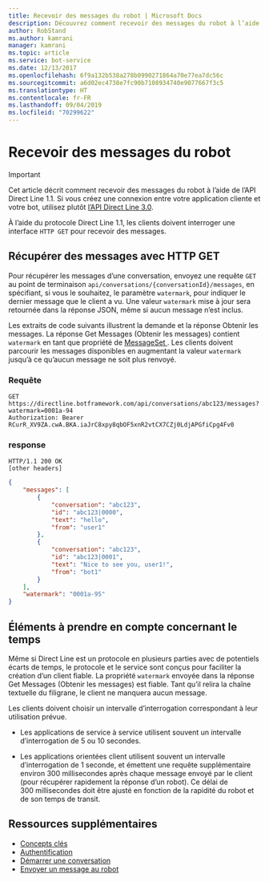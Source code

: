 ```yaml
---
title: Recevoir des messages du robot | Microsoft Docs
description: Découvrez comment recevoir des messages du robot à l’aide de l’API Direct Line v1.1.
author: RobStand
ms.author: kamrani
manager: kamrani
ms.topic: article
ms.service: bot-service
ms.date: 12/13/2017
ms.openlocfilehash: 6f9a132b538a278b0990271864a70e77ea7dc56c
ms.sourcegitcommit: a6d02ec4738e7fc90b7108934740e9077667f3c5
ms.translationtype: HT
ms.contentlocale: fr-FR
ms.lasthandoff: 09/04/2019
ms.locfileid: "70299622"
---
```

# <a name="receive-messages-from-the-bot"></a>Recevoir des messages du robot

> [!IMPORTANT]
> Cet article décrit comment recevoir des messages du robot à l’aide de l’API Direct Line 1.1. Si vous créez une connexion entre votre application cliente et votre bot, utilisez plutôt [l’API Direct Line 3.0](bot-framework-rest-direct-line-3-0-receive-activities.md).

À l’aide du protocole Direct Line 1.1, les clients doivent interroger une interface `HTTP GET` pour recevoir des messages. 

## <a name="retrieve-messages-with-http-get"></a>Récupérer des messages avec HTTP GET

Pour récupérer les messages d’une conversation, envoyez une requête `GET` au point de terminaison `api/conversations/{conversationId}/messages`, en spécifiant, si vous le souhaitez, le paramètre `watermark`, pour indiquer le dernier message que le client a vu. Une valeur `watermark` mise à jour sera retournée dans la réponse JSON, même si aucun message n’est inclus.

Les extraits de code suivants illustrent la demande et la réponse Obtenir les messages. La réponse Get Messages (Obtenir les messages) contient `watermark` en tant que propriété de [ MessageSet ](bot-framework-rest-direct-line-1-1-api-reference.md#messageset-object). Les clients doivent parcourir les messages disponibles en augmentant la valeur `watermark` jusqu’à ce qu’aucun message ne soit plus renvoyé. 

### <a name="request"></a>Requête

```http
GET https://directline.botframework.com/api/conversations/abc123/messages?watermark=0001a-94
Authorization: Bearer RCurR_XV9ZA.cwA.BKA.iaJrC8xpy8qbOF5xnR2vtCX7CZj0LdjAPGfiCpg4Fv0
```

### <a name="response"></a>response

```http
HTTP/1.1 200 OK
[other headers]
```

```json
{
    "messages": [
        {
            "conversation": "abc123",
            "id": "abc123|0000",
            "text": "hello",
            "from": "user1"
        }, 
        {
            "conversation": "abc123",
            "id": "abc123|0001",
            "text": "Nice to see you, user1!",
            "from": "bot1"
        }
    ],
    "watermark": "0001a-95"
}
```

## <a name="timing-considerations"></a>Éléments à prendre en compte concernant le temps

Même si Direct Line est un protocole en plusieurs parties avec de potentiels écarts de temps, le protocole et le service sont conçus pour faciliter la création d’un client fiable. La propriété `watermark` envoyée dans la réponse Get Messages (Obtenir les messages) est fiable. Tant qu’il relira la chaîne textuelle du filigrane, le client ne manquera aucun message.

Les clients doivent choisir un intervalle d’interrogation correspondant à leur utilisation prévue.

- Les applications de service à service utilisent souvent un intervalle d’interrogation de 5 ou 10 secondes.

- Les applications orientées client utilisent souvent un intervalle d’interrogation de 1 seconde, et émettent une requête supplémentaire environ 300 millisecondes après chaque message envoyé par le client (pour récupérer rapidement la réponse d’un robot). Ce délai de 300 millisecondes doit être ajusté en fonction de la rapidité du robot et de son temps de transit.

## <a name="additional-resources"></a>Ressources supplémentaires

- [Concepts clés](bot-framework-rest-direct-line-1-1-concepts.md)
- [Authentification](bot-framework-rest-direct-line-1-1-authentication.md)
- [Démarrer une conversation](bot-framework-rest-direct-line-1-1-start-conversation.md)
- [Envoyer un message au robot](bot-framework-rest-direct-line-1-1-send-message.md)